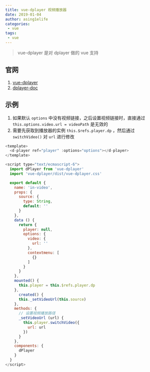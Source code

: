 ```yaml
---
title: vue-dplayer 视频播放器
date: 2019-01-04
author: asing1elife
categories:
 - vue
tags:
 - vue
---
```


> vue-dplayer 是对 dplayer 做的 vue 支持  

## 官网
1. [vue-dplayer](https://github.com/MoePlayer/vue-dplayer)
2. [dplayer-doc](http://dplayer.js.org/#/home?id=options)

## 示例
1. 如果默认 `options` 中没有视频链接，之后设置视频链接时，直接通过 `this.options.video.url = videoPath` 是无效的
2. 需要先获取到播放器的实例 `this.$refs.player.dp` ，然后通过 `switchVideo()` 对 `url` 进行修改


```js
<template>
  <d-player ref="player" :options="options"></d-player>
</template>

<script type="text/ecmascript-6">
  import dPlayer from 'vue-dplayer'
  import 'vue-dplayer/dist/vue-dplayer.css'

  export default {
    name: 'in-video',
    props: {
      source: {
        type: String,
        default: ''
      }
    },
    data () {
      return {
        player: null,
        options: {
          video: {
            url: ''
          },
          contextmenu: [
            {}
          ]
        }
      }
    },
    mounted() {
      this.player = this.$refs.player.dp
    },
	  created() {
      this._setVideoUrl(this.source)
    },
    methods: {
      // 设置视频播放路径
      _setVideoUrl (url) {
        this.player.switchVideo({
          url: url
        })
      }
    },
    components: {
      dPlayer
    }
  }
</script>
```